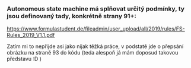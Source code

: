 ### Autonomous state machine má splňovat určitý podmínky, ty jsou definovaný tady, konkrétně strany 91+:
https://www.formulastudent.de/fileadmin/user_upload/all/2019/rules/FS-Rules_2019_V1.1.pdf

Zatím mi to nepřijde asi jako nijak těžká práce, v podstatě jde o přepsání obrázku na straně 93 do kódu 
(teda alespoň já mám doposud takovou představu :D )
